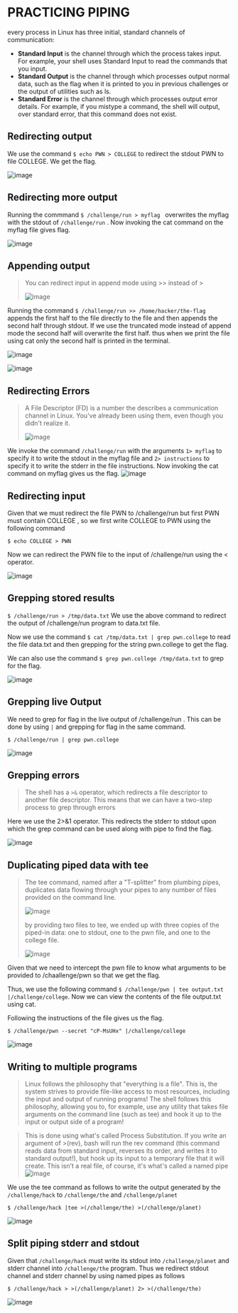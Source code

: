 # PRACTICING PIPING 

every process in Linux has three initial, standard channels of communication:

*  **Standard Input** is the channel through which the process takes input. For example, your shell uses Standard Input to read the commands that you input.
*  **Standard Output** is the channel through which processes output normal data, such as the flag when it is printed to you in previous challenges or the output of utilities such as ls.
*  **Standard Error** is the channel through which processes output error details. For example, if you mistype a command, the shell will output, over standard error, that this command does not exist.



## Redirecting output

We use the command `$ echo PWN > COLLEGE` to redirect the stdout PWN to file COLLEGE. We get the flag.

![image](https://github.com/user-attachments/assets/3e48808c-7787-4130-8239-1cf398355247)

## Redirecting more output

Running the commmand `$ /challenge/run > myflag ` overwrites the myflag with the stdout of `/challenge/run` . Now invoking the cat command on the myflag file gives flag.

![image](https://github.com/user-attachments/assets/65e940db-dbb6-486d-999d-cb2932423d8e)


## Appending output

> You can redirect input in append mode using >> instead of >
>
> ![image](https://github.com/user-attachments/assets/26279e98-37c3-44f5-af25-50512302a814)

Running the command `$ /challenge/run >> /home/hacker/the-flag` appends the first half to the file directly to the file and then appends the second half through stdout. If we use the truncated mode instead of append mode the second half will overwrite the first half. thus when we print the file using cat only the second half is printed in the terminal.

![image](https://github.com/user-attachments/assets/f7feb206-06bb-431b-b234-e939c56ccce1)

![image](https://github.com/user-attachments/assets/31f16778-3b18-4dd3-bc1c-21b9b48d92ec)


## Redirecting Errors

> A File Descriptor (FD) is a number the describes a communication channel in Linux. You've already been using them, even though you didn't realize it.
>
> ![image](https://github.com/user-attachments/assets/2bf40d8f-ad1e-4ced-abe5-550c9e72cd69)

We invoke the command `/challenge/run` with the arguments `1> myflag` to specify it to write the stdout in the myflag file and `2> instructions` to specify it to write the stderr in the file instructions.
Now invoking the cat command on myflag gives us the flag.
![image](https://github.com/user-attachments/assets/6368ba3b-2627-4756-bd4a-6d1810a81d4d)

## Redirecting input

Given that we must redirect the file PWN to /challenge/run but first PWN must contain COLLEGE , so we first write COLLEGE to PWN using the following command

`$ echo COLLEGE > PWN`

Now we can redirect the PWN file to the input of /challenge/run using the < operator.

![image](https://github.com/user-attachments/assets/d82711bb-ab26-4502-a6f6-08ce2a965c61)

## Grepping stored results

`$ /challenge/run > /tmp/data.txt` 
We use the above command to redirect the output of /challenge/run program to data.txt file.

Now we use the command `$ cat /tmp/data.txt | grep pwn.college` to read the file data.txt and then grepping for the string pwn.college to get the flag.

We can also use the command `$ grep pwn.college /tmp/data.txt` to grep for the flag.

![image](https://github.com/user-attachments/assets/ffe14489-3344-4d7b-9f09-513a7493f6d4)

## Grepping live Output

We need to grep for flag in the live output of /challenge/run . This can be done by using `|` and grepping for flag in the same command.

`$ /challenge/run | grep pwn.college`

![image](https://github.com/user-attachments/assets/ab97108e-b38e-482c-878b-0dc4fd8fb1c5)

## Grepping errors

> The shell has a `>&` operator, which redirects a file descriptor to another file descriptor. This means that we can have a two-step process to grep through errors

Here we use the 2>&1 operator. This redirects the stderr to stdout upon which the grep command can be used along with pipe to find the flag.

![image](https://github.com/user-attachments/assets/b1f74187-8196-41f2-a7fb-ef0131c6f00b)

## Duplicating piped data with tee

> The tee command, named after a "T-splitter" from plumbing pipes, duplicates data flowing through your pipes to any number of files provided on the command line.
>
> ![image](https://github.com/user-attachments/assets/d3c97dcc-cba4-4f1d-9b57-a0b089c9c428)
>
> by providing two files to tee, we ended up with three copies of the piped-in data: one to stdout, one to the pwn file, and one to the college file.
>
> ![image](https://github.com/user-attachments/assets/5dcac020-b559-4e47-aa54-7b438ac2e0c6)

Given that we need to intercept the pwn file to know what arguments to be provided to /chaallenge/pwn so that we get the flag.

Thus, we use the following command `$ /challenge/pwn | tee output.txt |/challenge/college`. Now we can view the contents of the file output.txt using cat.

Following the instructions of the file gives us the flag.

`$ /challenge/pwn --secret "cP-MsUHx" |/challenge/college`

![image](https://github.com/user-attachments/assets/d39aa12d-266c-45dc-90cc-0027084b406a)


## Writing to multiple programs

> Linux follows the philosophy that "everything is a file". This is, the system strives to provide file-like access to most resources, including the input and output of running programs! The shell follows this philosophy, allowing you to, for example, use any utility that takes file arguments on the command line (such as tee) and hook it up to the input or output side of a program!

> This is done using what's called Process Substitution. If you write an argument of >(rev), bash will run the rev command (this command reads data from standard input, reverses its order, and writes it to standard output!), but hook up its input to a temporary file that it will create. This isn't a real file, of course, it's what's called a named pipe
> ![image](https://github.com/user-attachments/assets/fe15b772-c034-43b9-8814-f6de819925fd)

We use the tee command as follows to write the output generated by the `/challenge/hack` to `/challenge/the` and `/challenge/planet`

`$ /challenge/hack |tee >(/challenge/the) >(/challenge/planet)`

![image](https://github.com/user-attachments/assets/1057a12d-29b7-4f1a-b160-c286334b9832)

## Split piping stderr and stdout

Given that `/challenge/hack` must write its stdout into `/challenge/planet` and stderr channel into `/challenge/the` program. Thus we redirect stdout channel and stderr channel by using named pipes as follows

`$ /challenge/hack > >(/challenge/planet) 2> >(/challenge/the)`

![image](https://github.com/user-attachments/assets/2ac7d5d2-ffbe-4f51-beb4-e0c8b138bb64)
